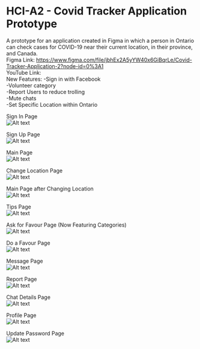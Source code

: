 # HCI-A2 - Covid Tracker Application Prototype
A prototype for an application created in Figma in which a person in Ontario can check cases for COVID-19 near their current location, in their province, and Canada.
<br/>
Figma Link: https://www.figma.com/file/jbhEx2A5yYW40x6GiBqrLe/Covid-Tracker-Application-2?node-id=0%3A1 <br/>
YouTube Link:
<br/>
New Features:
-Sign in with Facebook<br/>
-Volunteer category<br/>
-Report Users to reduce trolling<br/>
-Mute chats<br/>
-Set Specific Location within Ontario<br/>

Sign In Page<br/>
![Alt text](../main/1.png?raw=true)

Sign Up Page<br/>
![Alt text](../main/2.png?raw=true)

Main Page<br/>
![Alt text](../main/3.png?raw=true)

Change Location Page<br/>
![Alt text](../main/4.png?raw=true)

Main Page after Changing Location<br/>
![Alt text](../main/5.png?raw=true)

Tips Page<br/>
![Alt text](../main/6.png?raw=true)

Ask for Favour Page (Now Featuring Categories)<br/>
![Alt text](../main/7.png?raw=true)

Do a Favour Page<br/>
![Alt text](../main/8.png?raw=true)

Message Page<br/>
![Alt text](../main/9.png?raw=true)

Report Page<br/>
![Alt text](../main/10.png?raw=true)

Chat Details Page<br/>
![Alt text](../main/11.png?raw=true)

Profile Page<br/>
![Alt text](../main/12.png?raw=true)

Update Password Page<br/>
![Alt text](../main/13.png?raw=true)
